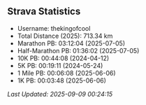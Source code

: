 

## Strava Statistics
- Username: thekingofcool
- Total Distance (2025): 713.34 km
- Marathon PB: 03:12:04 (2025-07-05)
- Half-Marathon PB: 01:36:02 (2025-07-05)
- 10K PB: 00:44:08 (2024-04-12)
- 5K PB: 00:19:11 (2024-05-24)
- 1 Mile PB: 00:06:08 (2025-06-06)
- 1K PB: 00:03:48 (2025-06-06)

*Last Updated: 2025-09-09 00:24:15*
